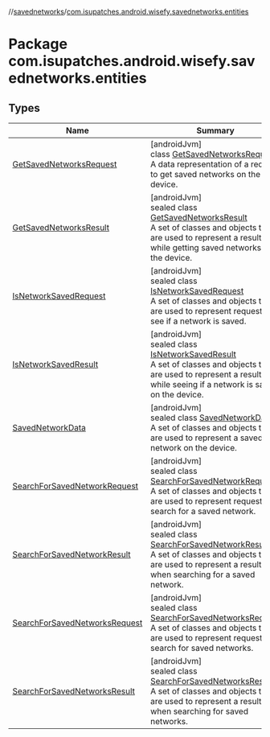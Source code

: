 //[savednetworks](../../index.md)/[com.isupatches.android.wisefy.savednetworks.entities](index.md)

# Package com.isupatches.android.wisefy.savednetworks.entities

## Types

| Name | Summary |
|---|---|
| [GetSavedNetworksRequest](-get-saved-networks-request/index.md) | [androidJvm]<br>class [GetSavedNetworksRequest](-get-saved-networks-request/index.md)<br>A data representation of a request to get saved networks on the device. |
| [GetSavedNetworksResult](-get-saved-networks-result/index.md) | [androidJvm]<br>sealed class [GetSavedNetworksResult](-get-saved-networks-result/index.md)<br>A set of classes and objects that are used to represent a result while getting saved networks on the device. |
| [IsNetworkSavedRequest](-is-network-saved-request/index.md) | [androidJvm]<br>sealed class [IsNetworkSavedRequest](-is-network-saved-request/index.md)<br>A set of classes and objects that are used to represent requests to see if a network is saved. |
| [IsNetworkSavedResult](-is-network-saved-result/index.md) | [androidJvm]<br>sealed class [IsNetworkSavedResult](-is-network-saved-result/index.md)<br>A set of classes and objects that are used to represent a result while seeing if a network is saved on the device. |
| [SavedNetworkData](-saved-network-data/index.md) | [androidJvm]<br>sealed class [SavedNetworkData](-saved-network-data/index.md)<br>A set of classes and objects that are used to represent a saved network on the device. |
| [SearchForSavedNetworkRequest](-search-for-saved-network-request/index.md) | [androidJvm]<br>sealed class [SearchForSavedNetworkRequest](-search-for-saved-network-request/index.md)<br>A set of classes and objects that are used to represent requests to search for a saved network. |
| [SearchForSavedNetworkResult](-search-for-saved-network-result/index.md) | [androidJvm]<br>sealed class [SearchForSavedNetworkResult](-search-for-saved-network-result/index.md)<br>A set of classes and objects that are used to represent a result when searching for a saved network. |
| [SearchForSavedNetworksRequest](-search-for-saved-networks-request/index.md) | [androidJvm]<br>sealed class [SearchForSavedNetworksRequest](-search-for-saved-networks-request/index.md)<br>A set of classes and objects that are used to represent requests to search for saved networks. |
| [SearchForSavedNetworksResult](-search-for-saved-networks-result/index.md) | [androidJvm]<br>sealed class [SearchForSavedNetworksResult](-search-for-saved-networks-result/index.md)<br>A set of classes and objects that are used to represent a result when searching for saved networks. |
